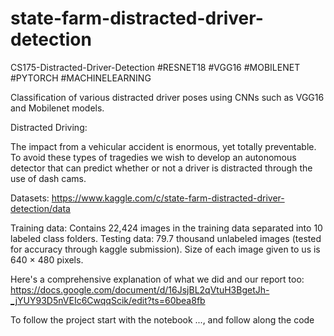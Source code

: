 # state-farm-distracted-driver-detection
CS175-Distracted-Driver-Detection
#RESNET18 #VGG16 #MOBILENET #PYTORCH #MACHINELEARNING

Classification of various distracted driver poses using CNNs such as VGG16 and Mobilenet models.

Distracted Driving:

The impact from a vehicular accident is enormous, yet totally preventable. To avoid these types of tragedies we wish to develop an autonomous detector that can predict whether or not a driver is distracted through the use of dash cams. 

Datasets: 
https://www.kaggle.com/c/state-farm-distracted-driver-detection/data

Training data: Contains 22,424 images in the training data separated into 10 labeled class folders.
Testing data: 79.7 thousand unlabeled images (tested for accuracy through kaggle submission).
Size of each image given to us is 640 × 480 pixels.

Here's a comprehensive explanation of what we did and our report too: 
https://docs.google.com/document/d/16JsjBL2qVtuH3BgetJh-_jYUY93D5nVEIc6CwqqScik/edit?ts=60bea8fb

To follow the project start with the notebook ..., and follow along the code
